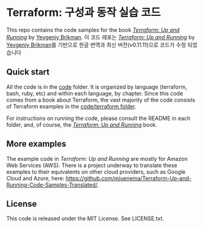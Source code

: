 # Terraform: 구성과 동작 실습 코드

This repo contains the code samples for the book *[Terraform: Up and Running](http://www.terraformupandrunning.com)* by 
[Yevgeniy Brikman](http://www.ybrikman.com).
이 코드 레포는 *[Terraform: Up and Running](http://www.terraformupandrunning.com)* by 
[Yevgeniy Brikman](http://www.ybrikman.com)를 기반으로 한글 번역과 최신 버전(v0.11.11)으로 코드가 수정 되었습니다



## Quick start

All the code is in the [code](/code) folder. It is organized by language (terraform, bash, ruby, etc) and within each
language, by chapter. Since this code comes from a book about Terraform, the vast majority of the code consists of
Terraform examples in the [code/terraform folder](/code/terraform). 

For instructions on running the code, please consult the README in each folder, and, of course, the 
*[Terraform: Up and Running](http://www.terraformupandrunning.com)* book. 



## More examples

The example code in *Terraform: Up and Running* are mostly for Amazon Web Services (AWS). There is a project underway
to translate these examples to their equivalents on other cloud providers, such as Google Cloud and Azure, here:
https://github.com/mjuenema/Terraform-Up-and-Running-Code-Samples-Translated/. 




## License

This code is released under the MIT License. See LICENSE.txt.
